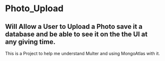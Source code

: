 # Photo_Upload

## Will Allow a User to Upload a Photo save it a database and be able to see it on the the UI at any giving time. 

 This is a Project to help me understand Multer and using MongoAtlas with it.
